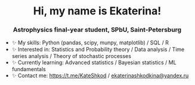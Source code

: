 <h1 align="center">Hi, my name is Ekaterina! </h1> 
<h3 align="center">Astrophysics final-year student, SPbU, Saint-Petersburg</h3>

- ✨  My skills: Python (pandas, scipy, munpy, matplotlib) / SQL / R
- ✨  Interested in: Statistics and Probability theory / Data analysis / Time series analysis / Theory of stochastic processes
- ✨  Currently learning: Advanced statistics / Bayesian statistics / ML fundamentals
- ✨  Contact me: https://t.me/KateShkod / ekaterinashkodkina@yandex.ru
